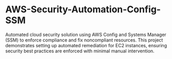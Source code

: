 # AWS-Security-Automation-Config-SSM
Automated cloud security solution using AWS Config and Systems Manager (SSM) to enforce compliance and fix noncompliant resources. This project demonstrates setting up automated remediation for EC2 instances, ensuring security best practices are enforced with minimal manual intervention.
